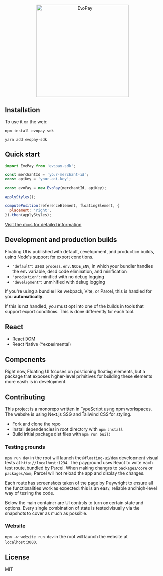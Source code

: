<p align="center">
  <img height="300" src="https://evodefipay.com/img/logo_EVODeFi_Pay.svg" alt="EvoPay">
<p>
  


## Installation

To use it on the web:

```shell
npm install evopay-sdk
```

```shell
yarn add evopay-sdk
```

## Quick start

```js
import EvoPay from 'evopay-sdk';

const merchantId = 'your-merchant-id';
const apiKey = 'your-api-key';

const evoPay = new EvoPay(merchantId, apiKey);

applyStyles();

computePosition(referenceElement, floatingElement, {
  placement: 'right',
}).then(applyStyles);
```

[Visit the docs for detailed information](https://floating-ui.com/docs/computePosition).

## Development and production builds

Floating UI is published with default, development, and
production builds, using Node's support for
[export conditions](https://nodejs.org/api/packages.html#packages_conditional_exports).

- `"default"`: uses `process.env.NODE_ENV`, in which
  your bundler handles the env variable, dead code elimination,
  and minification
- `"production"`: minified with no debug logging
- `"development"`: unminified with debug logging

If you're using a bundler like webpack, Vite, or Parcel, this is
handled for you **automatically**.

If this is not handled, you must opt into one of the builds in
tools that support export conditions. This is done differently
for each tool.

## React

- [React DOM](https://floating-ui.com/docs/react-dom)
- [React Native](https://floating-ui.com/docs/react-native) (\*experimental)

## Components

Right now, Floating UI focuses on positioning floating elements, but a package
that exposes higher-level primitives for building these elements more easily is
in development.

## Contributing

This project is a monorepo written in TypeScript using npm workspaces. The
website is using Next.js SSG and Tailwind CSS for styling.

- Fork and clone the repo
- Install dependencies in root directory with `npm install`
- Build initial package dist files with `npm run build`

### Testing grounds

`npm run dev` in the root will launch the `@floating-ui/dom` development visual
tests at `http://localhost:1234`. The playground uses React to write each test
route, bundled by Parcel. When making changes to `packages/core` or
`packages/dom`, Parcel will hot reload the app and display the changes.

Each route has screenshots taken of the page by Playwright to ensure all the
functionalities work as expected; this is an easy, reliable and high-level way
of testing the code.

Below the main container are UI controls to turn on certain state and options.
Every single combination of state is tested visually via the snapshots to cover
as much as possible.

### Website

`npm -w website run dev` in the root will launch the website at
`localhost:3000`.

## License

MIT
